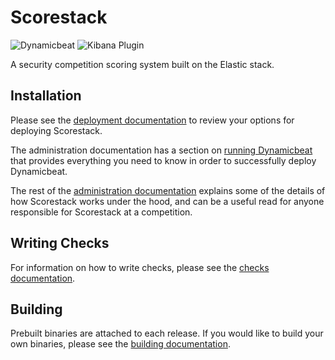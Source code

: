 Scorestack
==========

![Dynamicbeat](https://github.com/scorestack/scorestack/workflows/Dynamicbeat/badge.svg)
![Kibana Plugin](https://github.com/scorestack/scorestack/workflows/Kibana%20Plugin/badge.svg)

A security competition scoring system built on the Elastic stack.

Installation
------------

Please see the [deployment documentation](./deployment/README.md) to review your options for deploying Scorestack.

The administration documentation has a section on [running Dynamicbeat](./docs/administration.md#running-dynamicbeat) that provides everything you need to know in order to successfully deploy Dynamicbeat.

The rest of the [administration documentation](./docs/administration.md) explains some of the details of how Scorestack works under the hood, and can be a useful read for anyone responsible for Scorestack at a competition.

Writing Checks
--------------

For information on how to write checks, please see the [checks documentation](./docs/checks.md).

Building
--------

Prebuilt binaries are attached to each release. If you would like to build your own binaries, please see the [building documentation](./docs/building.md).